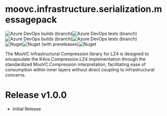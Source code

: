 # moovc.infrastructure.serialization.messagepack

<img alt="Azure DevOps builds (branch)" src="https://img.shields.io/azure-devops/build/vmartinspaul/MooVC/8/master?label=master&style=plastic" /><img alt="Azure DevOps tests (branch)" src="https://img.shields.io/azure-devops/tests/vmartinspaul/MooVC/8/master?label=Tests%20%28master%29&style=plastic" /><BR /><img alt="Azure DevOps builds (branch)" src="https://img.shields.io/azure-devops/build/vmartinspaul/MooVC/8/develop?label=develop&style=plastic" /><img alt="Azure DevOps tests (branch)" src="https://img.shields.io/azure-devops/tests/vmartinspaul/MooVC/8/develop?label=Tests%20%28develop%29&style=plastic" /><BR /><img alt="Nuget" src="https://img.shields.io/nuget/v/moovc.infrastructure.compression.lz4?style=plastic" /><img alt="Nuget (with prereleases)" src="https://img.shields.io/nuget/vpre/moovc.infrastructure.compression.lz4?style=plastic" /><img alt="Nuget" src="https://img.shields.io/nuget/dt/moovc.infrastructure.compression.lz4?style=plastic" />

The MooVC Infrastructural Compression library for LZ4 is designed to encapsulate the K4os.Compression.LZ4 implementation through the standardized MooVC.Compression interpretation, facilitating ease of consumption within inner layers without direct coupling to infrastructural concerns.

# Release v1.0.0

- Initial Release